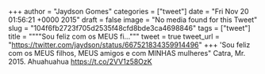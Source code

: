 
+++
author = "Jaydson Gomes"
categories = ["tweet"]
date = "Fri Nov 20 01:56:21 +0000 2015"
draft = false
image = "No media found for this Tweet"
slug = "104f6fb2723f705d2535f48cfd8bde3ca4698846"
tags = ["tweet"]
title = """"Sou feliz com os MEUS fi..."""
tweet = true
tweet_url = "https://twitter.com/jaydson/status/667521834359914496"
+++
'Sou feliz com os MEUS filhos, MEUS amigos e com MINHAS mulheres" Catra, Mr. 2015. Ahuahuahua https://t.co/2VV1z58OzK
